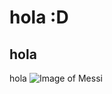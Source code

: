 # hola :D
## hola
hola
![Image of Messi](https://media.tycsports.com/files/2023/02/10/532928/lionel-messi_1440x810_wmk.webp)
